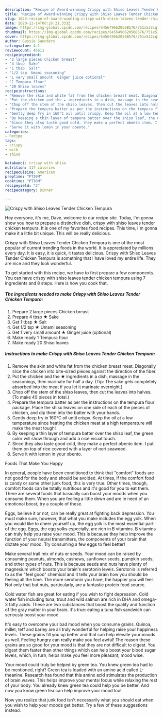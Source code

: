 ```yaml
---
description: "Recipe of Award-winning Crispy with Shiso Leaves Tender Chicken Tempura"
title: "Recipe of Award-winning Crispy with Shiso Leaves Tender Chicken Tempura"
slug: 1624-recipe-of-award-winning-crispy-with-shiso-leaves-tender-chicken-tempura
date: 2020-12-14T00:26:21.333Z
image: https://img-global.cpcdn.com/recipes/6456496620568576/751x532cq70/crispy-with-shiso-leaves-tender-chicken-tempura-recipe-main-photo.jpg
thumbnail: https://img-global.cpcdn.com/recipes/6456496620568576/751x532cq70/crispy-with-shiso-leaves-tender-chicken-tempura-recipe-main-photo.jpg
cover: https://img-global.cpcdn.com/recipes/6456496620568576/751x532cq70/crispy-with-shiso-leaves-tender-chicken-tempura-recipe-main-photo.jpg
author: Gussie Saunders
ratingvalue: 4.1
reviewcount: 46611
recipeingredient:
- "2 large pieces Chicken breast"
- "4 tbsp  Sake"
- "1 tbsp  Salt"
- "1/2 tsp  Umami seasoning"
- "1 very small amount  Ginger juice optional"
- "1 Tempura flour"
- "20 Shiso leaves"
recipeinstructions:
- "Remove the skin and white fat from the chicken breast meat. Diagonally slice the chicken into bite-sized pieces against the direction of the fiber."
- "Put the chicken and the ★ ingredients in a dish, massage in the seasonings, then marinate for half a day. (Tip: The sake gets completely absorbed into the meat if you let it marinate overnight.)"
- "Chop off the stem of the shiso leaves, then cut the leaves into halves. (To make 40 pieces in total.)"
- "Prepare the tempura batter as per the instructions on the tempura flour package. Place the shiso leaves on one side of each of the pieces of chicken, and dip them into the batter with your hands."
- "Gently deep fry in 160°C oil until crispy. Keep the oil at a low temperature since heating the chicken meat at a high temperature will make the meat tough!"
- "By keeping a thin layer of tempura batter over the shiso leaf, the green color will show through and add a nice visual touch."
- "Since they also taste good cold, they make a perfect obento item. I put them on top of rice covered with a layer of nori seaweed."
- "Serve it with lemon in your obento."
categories:
- Recipe
tags:
- crispy
- with
- shiso

katakunci: crispy with shiso 
nutrition: 117 calories
recipecuisine: American
preptime: "PT30M"
cooktime: "PT30M"
recipeyield: "2"
recipecategory: Dinner

---
```



![Crispy with Shiso Leaves Tender Chicken Tempura](https://img-global.cpcdn.com/recipes/6456496620568576/751x532cq70/crispy-with-shiso-leaves-tender-chicken-tempura-recipe-main-photo.jpg)

Hey everyone, it's me, Dave, welcome to our recipe site. Today, I'm gonna show you how to prepare a distinctive dish, crispy with shiso leaves tender chicken tempura. It is one of my favorites food recipes. This time, I'm gonna make it a little bit unique. This will be really delicious.

Crispy with Shiso Leaves Tender Chicken Tempura is one of the most popular of current trending foods in the world. It is appreciated by millions every day. It is easy, it is quick, it tastes delicious. Crispy with Shiso Leaves Tender Chicken Tempura is something that I have loved my entire life. They are nice and they look wonderful.




To get started with this recipe, we have to first prepare a few components. You can have crispy with shiso leaves tender chicken tempura using 7 ingredients and 8 steps. Here is how you cook that.

<!--inarticleads1-->

##### The ingredients needed to make Crispy with Shiso Leaves Tender Chicken Tempura:

1. Prepare 2 large pieces Chicken breast
1. Prepare 4 tbsp ★ Sake
1. Get 1 tbsp ★ Salt
1. Get 1/2 tsp ★ Umami seasoning
1. Get 1 very small amount ★ Ginger juice (optional)
1. Make ready 1 Tempura flour
1. Make ready 20 Shiso leaves




<!--inarticleads2-->

##### Instructions to make Crispy with Shiso Leaves Tender Chicken Tempura:

1. Remove the skin and white fat from the chicken breast meat. Diagonally slice the chicken into bite-sized pieces against the direction of the fiber.
1. Put the chicken and the ★ ingredients in a dish, massage in the seasonings, then marinate for half a day. (Tip: The sake gets completely absorbed into the meat if you let it marinate overnight.)
1. Chop off the stem of the shiso leaves, then cut the leaves into halves. (To make 40 pieces in total.)
1. Prepare the tempura batter as per the instructions on the tempura flour package. Place the shiso leaves on one side of each of the pieces of chicken, and dip them into the batter with your hands.
1. Gently deep fry in 160°C oil until crispy. Keep the oil at a low temperature since heating the chicken meat at a high temperature will make the meat tough!
1. By keeping a thin layer of tempura batter over the shiso leaf, the green color will show through and add a nice visual touch.
1. Since they also taste good cold, they make a perfect obento item. I put them on top of rice covered with a layer of nori seaweed.
1. Serve it with lemon in your obento.




Foods That Make You Happy


In general, people have been conditioned to think that "comfort" foods are not good for the body and should be avoided. At times, if the comfort food is candy or some other junk food, this is very true. Other times, though, comfort foods can be totally nutritious and it's good for you to eat them. There are several foods that basically can boost your moods when you consume them. When you are feeling a little down and are in need of an emotional boost, try a couple of these.

Eggs, believe it or not, can be really great at fighting back depression. You must make sure, however, that what you make includes the egg yolk. When you would like to cheer yourself up, the egg yolk is the most essential part of the egg. Eggs, the egg yolks especially, are rich in B vitamins. B vitamins can truly help you raise your mood. This is because they help improve the function of your neural transmitters, the components of your brain that dictate your mood. Try consuming a few eggs to feel better!

Make several trail mix of nuts or seeds. Your mood can be raised by consuming peanuts, almonds, cashews, sunflower seeds, pumpkin seeds, and other types of nuts. This is because seeds and nuts have plenty of magnesium which boosts your brain's serotonin levels. Serotonin is referred to as the "feel good" chemical and it tells your brain how you should be feeling all the time. The more serotonin you have, the happier you will feel. Not only that but nuts, particularly, are a fantastic protein food source.

Cold water fish are great for eating if you wish to fight depression. Cold water fish including tuna, trout and wild salmon are rich in DHA and omega-3 fatty acids. These are two substances that boost the quality and function of the gray matter in your brain. It's true: eating a tuna fish sandwich can seriously boost your mood. 

It's easy to overcome your bad mood when you consume grains. Quinoa, millet, teff and barley are all truly wonderful for helping raise your happiness levels. These grains fill you up better and that can help elevate your moods as well. Feeling hungry can really make you feel awful! The reason these grains are so good for your mood is that they are not difficult to digest. You digest them faster than other things which can help boost your blood sugar levels, which, in turn, helps make you feel more pleasant, mood wise.

Your mood could truly be helped by green tea. You knew green tea had to be mentioned, right? Green tea is loaded with an amino acid called L-theanine. Research has found that this amino acid stimulates the production of brain waves. This helps improve your mental focus while relaxing the rest of your body. You already knew green tea could help you be better. And now you know green tea can help improve your mood too!

Now you realize that junk food isn't necessarily what you should eat when you wish to help your moods get better. Try  a few  of  these  suggestions  instead.


